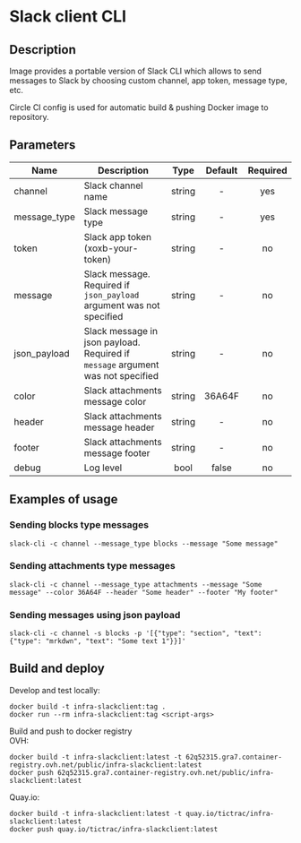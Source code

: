 # Slack client CLI

## Description
Image provides a portable version of Slack CLI which allows to send messages to Slack by choosing custom channel, 
app token, message type, etc.  

Circle CI config is used for automatic build & pushing Docker image to repository.

## Parameters
| Name | Description | Type | Default | Required |
|------|-------------|:----:|:-------:|:--------:|
| channel | Slack channel name | string | - | yes |
| message_type | Slack message type | string | - | yes |
| token | Slack app token (xoxb-your-token) | string | - | no |
| message | Slack message. Required if `json_payload` argument was not specified | string | - | no |
| json_payload | Slack message in json payload. Required if `message` argument was not specified | string | - | no |
| color | Slack attachments message color | string | 36A64F | no |
| header | Slack attachments message header | string | - | no |
| footer | Slack attachments message footer | string | - | no |
| debug | Log level | bool | false | no |

## Examples of usage
### Sending blocks type messages
```
slack-cli -c channel --message_type blocks --message "Some message"
```

### Sending attachments type messages
```
slack-cli -c channel --message_type attachments --message "Some message" --color 36A64F --header "Some header" --footer "My footer"
```

### Sending messages using json payload
```
slack-cli -c channel -s blocks -p '[{"type": "section", "text": {"type": "mrkdwn", "text": "Some text 1"}}]'
```


## Build and deploy
Develop and test locally:
```
docker build -t infra-slackclient:tag .
docker run --rm infra-slackclient:tag <script-args>
```

Build and push to docker registry  
OVH:
```
docker build -t infra-slackclient:latest -t 62q52315.gra7.container-registry.ovh.net/public/infra-slackclient:latest
docker push 62q52315.gra7.container-registry.ovh.net/public/infra-slackclient:latest
```

Quay.io:

```
docker build -t infra-slackclient:latest -t quay.io/tictrac/infra-slackclient:latest
docker push quay.io/tictrac/infra-slackclient:latest
```
